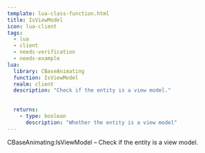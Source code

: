 ```yaml
---
template: lua-class-function.html
title: IsViewModel
icon: lua-client
tags:
  - lua
  - client
  - needs-verification
  - needs-example
lua:
  library: CBaseAnimating
  function: IsViewModel
  realm: client
  description: "Check if the entity is a view model."
  
  
  returns:
    - type: boolean
      description: "Whether the entity is a view model"
---
```


<div class="lua__search__keywords">
CBaseAnimating:IsViewModel &#x2013; Check if the entity is a view model.
</div>
